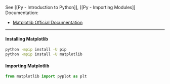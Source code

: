 See [[Py - Introduction to Python]], [[Py - Importing Modules]]
Documentation:
* [Matplotlib Official Documentation](https://matplotlib.org/stable/)

----

#### Installing Matplotlib
```bash
python -mpip install -U pip
python -mpip install -U matplotlib
```

#### Importing Matplotlib
```python
from matplotlib import pyplot as plt
```

